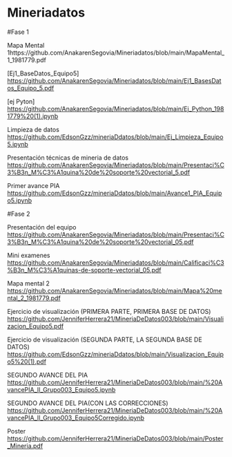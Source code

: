 # Mineriadatos


#Fase 1

Mapa Mental 1https://github.com/AnakarenSegovia/Mineriadatos/blob/main/MapaMental_1_1981779.pdf


[Ej1_BaseDatos_Equipo5] https://github.com/AnakarenSegovia/Mineriadatos/blob/main/Ej1_BasesDatos_Equipo_5.pdf


[ej Pyton] https://github.com/AnakarenSegovia/Mineriadatos/blob/main/Ej_Python_1981779%20(1).ipynb


Limpieza de datos https://github.com/EdsonGzz/mineriaDdatos/blob/main/Ej_Limpieza_Equipo5.ipynb


Presentación técnicas de mineria de datos https://github.com/AnakarenSegovia/Mineriadatos/blob/main/Presentaci%C3%B3n_M%C3%A1quina%20de%20soporte%20vectorial_5.pdf


Primer avance PIA https://github.com/EdsonGzz/mineriaDdatos/blob/main/Avance1_PIA_Equipo5.ipynb




#Fase 2

Presentación del equipo https://github.com/AnakarenSegovia/Mineriadatos/blob/main/Presentaci%C3%B3n_M%C3%A1quina%20de%20soporte%20vectorial_05.pdf

Mini examenes https://github.com/AnakarenSegovia/Mineriadatos/blob/main/Calificaci%C3%B3n_M%C3%A1quinas-de-soporte-vectorial_05.pdf

Mapa mental 2 https://github.com/AnakarenSegovia/Mineriadatos/blob/main/Mapa%20mental_2_1981779.pdf

Ejercicio de visualización (PRIMERA PARTE, PRIMERA BASE DE DATOS) https://github.com/JenniferHerrera21/MineriaDeDatos003/blob/main/Visualizacion_Equipo5.pdf

Ejercicio de visualización (SEGUNDA PARTE, LA SEGUNDA BASE DE DATOS) https://github.com/EdsonGzz/mineriaDdatos/blob/main/Visualizacion_Equipo5%20(1).pdf

SEGUNDO AVANCE DEL PIA  https://github.com/JenniferHerrera21/MineriaDeDatos003/blob/main/%20AvancePIA_II_Grupo003_Equipo5.ipynb

SEGUNDO AVANCE DEL PIA(CON LAS CORRECCIONES) https://github.com/JenniferHerrera21/MineriaDeDatos003/blob/main/%20AvancePIA_II_Grupo003_Equipo5Corregido.ipynb

Poster https://github.com/JenniferHerrera21/MineriaDeDatos003/blob/main/Poster_Mineria.pdf

